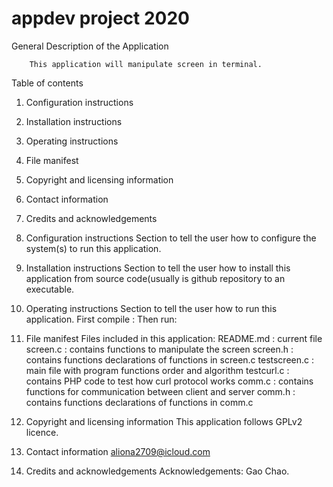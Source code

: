 # appdev project 2020

General Description of the Application
    
        This application will manipulate screen in terminal.

Table of contents
1. Configuration instructions
2. Installation instructions
3. Operating instructions
4. File manifest
5. Copyright and licensing information
6. Contact information
7. Credits and acknowledgements

1. Configuration instructions
    Section to tell the user how to configure the system(s) to run this application.

2. Installation instructions
    Section to tell the user how to install this application from source code(usually is github repository to an executable.

3. Operating instructions
    Section to tell the user how to run this application. 
    First compile :
    Then run:

4. File manifest
    Files included in this application:
        README.md   : current file
        screen.c    : contains functions to manipulate the screen
        screen.h    : contains functions declarations of functions in screen.c
        testscreen.c : main file with program functions order and algorithm
        testcurl.c  : contains PHP code to test how curl protocol works
        comm.c      : contains functions for communication between client and server
        comm.h      : contains functions declarations of functions in comm.c

5. Copyright and licensing information
    This application follows GPLv2 licence.

6. Contact information
    aliona2709@icloud.com

7. Credits and acknowledgements
        Acknowledgements: Gao Chao.
